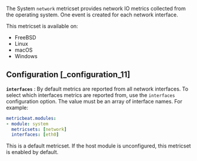 The System `network` metricset provides network IO metrics collected from the operating system. One event is created for each network interface.

This metricset is available on:

* FreeBSD
* Linux
* macOS
* Windows


## Configuration [_configuration_11]

**`interfaces`**
:   By default metrics are reported from all network interfaces. To select which interfaces metrics are reported from, use the `interfaces` configuration option. The value must be an array of interface names. For example:

```yaml
metricbeat.modules:
- module: system
  metricsets: [network]
  interfaces: [eth0]
```

This is a default metricset. If the host module is unconfigured, this metricset is enabled by default.
